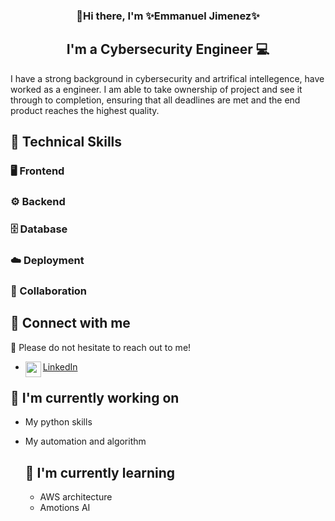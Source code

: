 

<h3 align="center">
 👋Hi there, I'm ✨Emmanuel Jimenez✨
 <h3>

<h2 align="center">
I'm a Cybersecurity Engineer 💻
</h2>

I have a strong background in cybersecurity and artrifical intellegence, have worked as a engineer. I am able to take ownership of project and see it through to completion, ensuring that all deadlines are met and the end product reaches the highest quality. 

## 💼 Technical Skills

### 🖥️ Frontend 


### ⚙️ Backend


### 🗄️ Database


### ☁️ Deployment


### 🤝 Collaboration

## 📲 Connect with me

💭 Please do not hesitate to reach out to me!

- <a href="https://www.linkedin.com/in/emmanueljimenezsec"><img align="left" src="https://www.vectorlogo.zone/logos/linkedin/linkedin-tile.svg" width="25px"/> LinkedIn</a>

## 🚀 I'm currently working on 

- My python skills
- My automation and algorithm

  ## 🔭 I'm currently learning

  - AWS architecture
  - Amotions AI






 
<!--
**MasterCoyote/MasterCoyote** is a ✨ _special_ ✨ repository because its `README.md` (this file) appears on your GitHub profile.

Here are some ideas to get you started:

- 🔭 I’m currently working on ...
- 🌱 I’m currently learning ...
- 👯 I’m looking to collaborate on ...
- 🤔 I’m looking for help with ...
- 💬 Ask me about ...
- 📫 How to reach me: ...
- 😄 Pronouns: ...
- ⚡ Fun fact: ...
-->
